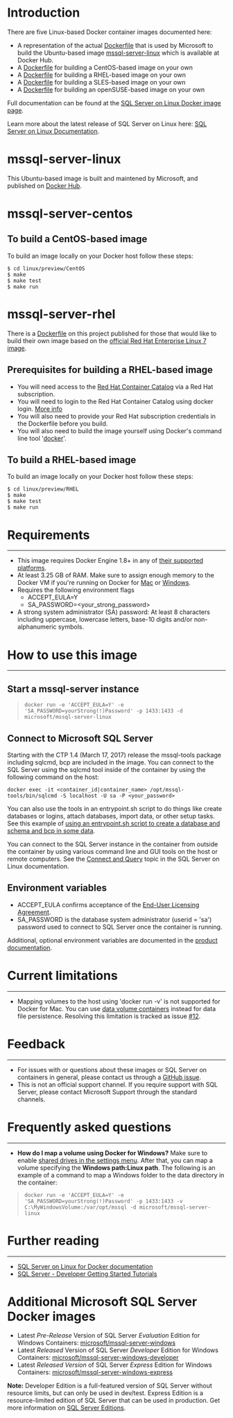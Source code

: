# Introduction
There are five Linux-based Docker container images documented here:
* A representation of the actual [Dockerfile](Ubuntu/Dockerfile) that is used by Microsoft to build the Ubuntu-based image [mssql-server-linux](https://hub.docker.com/r/microsoft/mssql-server-linux/)  which is available at Docker Hub.
* A [Dockerfile](CentOS/Dockerfile) for building a CentOS-based image on your own
* A [Dockerfile](RHEL/Dockerfile) for building a RHEL-based image on your own
* A [Dockerfile](SLES/Dockerfile) for building a SLES-based image on your own
* A [Dockerfile](openSUSE/Dockerfile) for building an openSUSE-based image on your own

Full documentation can be found at the [SQL Server on Linux Docker image page](https://docs.microsoft.com/en-us/sql/linux/sql-server-linux-setup-docker).

Learn more about the latest release of SQL Server on Linux here: [SQL Server on Linux Documentation](https://docs.microsoft.com/en-us/sql/linux/).

# mssql-server-linux

This Ubuntu-based image is built and maintened by Microsoft, and published on [Docker Hub](https://hub.docker.com/r/microsoft/mssql-server-linux/).

# mssql-server-centos

## To build a CentOS-based image
To build an image locally on your Docker host follow these steps:
```shell
$ cd linux/preview/CentOS
$ make
$ make test
$ make run
```

# mssql-server-rhel
There is a [Dockerfile](RHEL/Dockerfile) on this project published for those that would like to build their own image based on the [official Red Hat Enterprise Linux 7 image](https://access.redhat.com/containers/#/registry.access.redhat.com/rhel7/rhel).

## Prerequisites for building a RHEL-based image
* You will need access to the [Red Hat Container Catalog](https://access.redhat.com/containers) via a Red Hat subscription.
* You will need to login to the Red Hat Container Catalog using docker login. [More info](https://access.redhat.com/articles/2834301)
* You will also need to provide your Red Hat subscription credentials in the Dockerfile before you build.
* You will also need to build the image yourself using Docker's command line tool '[docker](https://docs.docker.com/engine/reference/commandline/cli/)'.

## To build a RHEL-based image
To build an image locally on your Docker host follow these steps:
```shell
$ cd linux/preview/RHEL
$ make
$ make test
$ make run
```

# Requirements
---
- This image requires Docker Engine 1.8+ in any of [their supported platforms](https://www.docker.com/products/overview).
- At least 3.25 GB of RAM. Make sure to assign enough memory to the Docker VM if you're running on Docker for [Mac](https://docs.docker.com/docker-for-mac/#/general) or [Windows](https://docs.docker.com/docker-for-windows/#/advanced).
- Requires the following environment flags
    - ACCEPT_EULA=Y
    - SA_PASSWORD=<your_strong_password>
- A strong system administrator (SA) password: At least 8 characters including uppercase, lowercase letters, base-10 digits and/or non-alphanumeric symbols.

# How to use this image
---
##  Start a mssql-server instance
> ``docker run -e 'ACCEPT_EULA=Y' -e 'SA_PASSWORD=yourStrong(!)Password' -p 1433:1433 -d microsoft/mssql-server-linux``

##  Connect to Microsoft SQL Server
Starting with the CTP 1.4 (March 17, 2017) release the mssql-tools package including sqlcmd, bcp are included in the image.  You can connect to the SQL Server using the sqlcmd tool inside of the container by using the following command on the host:
```
docker exec -it <container_id|container_name> /opt/mssql-tools/bin/sqlcmd -S localhost -U sa -P <your_password>
```
You can also use the tools in an entrypoint.sh script to do things like create databases or logins, attach databases, import data, or other setup tasks.  See this example of [using an entrypoint.sh script to create a database and schema and bcp in some data](https://github.com/twright-msft/mssql-node-docker-demo-app).

You can connect to the SQL Server instance in the container from outside the container by using various command line and GUI tools on the host or remote computers.  See the [Connect and Query](https://docs.microsoft.com/en-us/sql/linux/sql-server-linux-connect-and-query-sqlcmd) topic in the SQL Server on Linux documentation.

## Environment variables

- ACCEPT_EULA confirms acceptance of the [End-User Licensing Agreement](http://go.microsoft.com/fwlink/?LinkId=746388).
- SA_PASSWORD is the database system administrator (userid = 'sa') password used to connect to SQL Server once the container is running.

Additional, optional environment variables are documented in the [product documentation](https://docs.microsoft.com/en-us/sql/linux/sql-server-linux-configure-environment-variables).


# Current limitations
---
- Mapping volumes to the host using 'docker run -v' is not supported for Docker for Mac. You can use [data volume containers](https://docs.docker.com/engine/tutorials/dockervolumes/#/creating-and-mounting-a-data-volume-container) instead for data file persistence.  Resolving this limitation is tracked as issue [#12](https://github.com/Microsoft/mssql-docker/issues/12).

# Feedback 
---
+ For issues with or questions about these images or SQL Server on containers in general, please contact us through a [GitHub issue](https://github.com/Microsoft/mssql-docker/issues).
+ This is not an official support channel. If you require support with SQL Server, please contact Microsoft Support through the standard channels.

# Frequently asked questions 
---
- **How do I map a volume using Docker for Windows?** Make sure to enable [shared drives in the settings menu](https://docs.docker.com/docker-for-windows/#shared-drives). After that, you can map a volume specifying the **Windows path:Linux path**. The following is an example of a command to map a Windows folder to the data directory in the container:

> ``docker run -e 'ACCEPT_EULA=Y' -e 'SA_PASSWORD=yourStrong(!)Password' -p 1433:1433 -v C:\MyWindowsVolume:/var/opt/mssql -d microsoft/mssql-server-linux``

# Further reading
---
+ [SQL Server on Linux for Docker documentation](https://docs.microsoft.com/en-us/sql/linux/sql-server-linux-setup-docker)
+ [SQL Server - Developer Getting Started Tutorials](https://www.microsoft.com/en-us/sql-server/developer-get-started/?utm_source=DockerHub)

# Additional Microsoft SQL Server Docker images
+ Latest *Pre-Release* Version of SQL Server *Evaluation* Edition for Windows Containers: [microsoft/mssql-server-windows](https://hub.docker.com/r/microsoft/mssql-server-windows/)
+ Latest *Released* Version of SQL Server *Developer* Edition for Windows Containers: [microsoft/mssql-server-windows-developer](https://hub.docker.com/r/microsoft/mssql-server-windows-developer/)
+ Latest *Released Version* of SQL Server *Express* Edition for Windows Containers: [microsoft/mssql-server-windows-express](https://hub.docker.com/r/microsoft/mssql-server-windows-express/)

**Note:** Developer Edition is a full-featured version of SQL Server without resource limits, but can only be used in dev/test.  Express Edition is a resource-limited edition of SQL Server that can be used in production.
Get more information on [SQL Server Editions](https://www.microsoft.com/en-us/sql-server/sql-server-editions).
